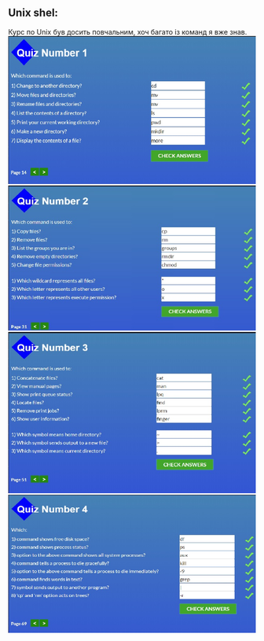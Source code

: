 
## Unix shel:
Куpc по Unix був досить повчальним, хоч багато із команд я вже знав.
![alt-text](https://github.com/littleproger/kottans-backend/blob/master/task_unix_shell/Unix_1.jpg)
![alt-text](https://github.com/littleproger/kottans-backend/blob/master/task_unix_shell/Unix_2.jpg)
![alt-text](https://github.com/littleproger/kottans-backend/blob/master/task_unix_shell/Unix_3.jpg)
![alt-text](https://github.com/littleproger/kottans-backend/blob/master/task_unix_shell/Unix_4.jpg)